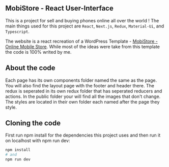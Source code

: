 ## MobiStore - React User-Interface 

This is a project for sell and buying phones online all over the world !
The main things used for this project are `React`, `Next.js`, `Redux`, `Material-Ui`, and `Typescript`.

The website is a react recreation of a WordPress Template - [MobiStore - Online Mobile Store](https://easetemplate.com/free-website-templates/mobistore/index.html). While most of the ideas were take from this template the code is 100% writed by me.


## About the code

Each page has its own components folder named the same as the page. You will also find the layout page with the footer and header there.
The redux is seperated in its own redux folder that has seperated reducers and actions. In the public folder your will find all the images
that don't change. The styles are located in their own folder each named after the page they style.


## Cloning the code 

First run npm install for the dependencies this project uses and then run it on localhost with npm run dev:

```bash
npm install
# and
npm run dev
```


